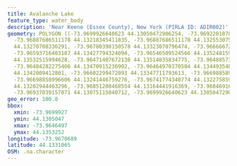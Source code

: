 ```yaml
---
title: Avalanche Lake
feature_type: water_body
description: 'Near Keene (Essex County), New York (PIRLA ID: ADIR002)'
geometry: POLYGON ((-73.9699926640623 44.13050472906254, -73.96922018786621 44.13142880380415,
  -73.96887686511178 44.13218345411835, -73.96887686511178 44.13255307524365, -73.96825459262018
  44.13270708336291, -73.96780398150578 44.13323070796474, -73.96666672488435 44.13380052946275,
  -73.96593716403187 44.13427794324094, -73.96546509524566 44.13524815935029, -73.96471407672138
  44.13532515994628, -73.96471407672138 44.13514035834775, -73.96488573809859 44.13492475575165,
  -73.96484282275406 44.13470915236902, -73.96464970370504 44.13449354819856, -73.9647569920659
  44.1342009412801, -73.96602299472093 44.13347711793613, -73.96698858996606 44.13273788493881,
  -73.96698858996606 44.13241446759276, -73.96741774340774 44.13227585961655, -73.96827605029289
  44.13202944463296, -73.96851208468554 44.13164441916369, -73.96846916934192 44.13127479235147,
  -73.96937039157071 44.13075115040712, -73.9699926640623 44.13050472906254))
geo_error: 100.0
bbox:
  xmin: -73.9699927
  ymin: 44.1305047
  xmax: -73.9646497
  ymax: 44.1353252
longitude: -73.9670689
latitude: 44.1331065
OSM: .na.character
---
```

